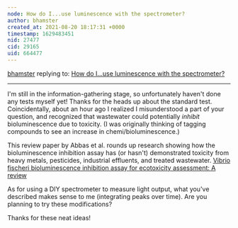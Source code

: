 ```yaml
---
node: How do I...use luminescence with the spectrometer?
author: bhamster
created_at: 2021-08-20 18:17:31 +0000
timestamp: 1629483451
nid: 27477
cid: 29165
uid: 664477
---
```




[bhamster](../profile/bhamster) replying to: [How do I...use luminescence with the spectrometer?](../notes/Ag8n/08-12-2021/how-do-i-use-luminescence-with-the-spectrometer)

----
I'm still in the information-gathering stage, so unfortunately haven't done any tests myself yet! Thanks for the heads up about the standard test. Coincidentally, about an hour ago I realized I misunderstood a part of your question, and recognized that wastewater could potentially _inhibit_ bioluminescence due to toxicity. (I was originally thinking of tagging compounds to see an increase in chemi/bioluminescence.) 

This review paper by Abbas et al. rounds up research showing how the bioluminescence inhibition assay has (or hasn't) demonstrated toxicity from heavy metals, pesticides, industrial effluents, and treated wastewater. 
[Vibrio fischeri bioluminescence inhibition assay for ecotoxicity assessment: A review](https://www.researchgate.net/profile/Muhammad-Adil/publication/323725356_Vibrio_fischeri_bioluminescence_inhibition_assay_for_ecotoxicity_assessment_A_review/links/5ed6838d458515294529a535/Vibrio-fischeri-bioluminescence-inhibition-assay-for-ecotoxicity-assessment-A-review.pdf) 

As for using a DIY spectrometer to measure light output, what you've described makes sense to me (integrating peaks over time). Are you planning to try these modifications?

Thanks for these neat ideas! 